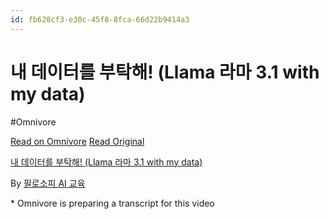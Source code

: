 ```yaml
---
id: fb628cf3-e30c-45f8-8fca-66d22b9414a3
---
```


# 내 데이터를 부탁해! (Llama 라마 3.1 with my data)
#Omnivore
 
[Read on Omnivore](https://omnivore.app/me/https-youtube-com-watch-v-6-ba-83-q-0-lr-bc-191244a5fd1)
[Read Original](https://youtube.com/watch?v=6Ba83Q0LrBc)
 
[내 데이터를 부탁해! (Llama 라마 3.1 with my data)](https://youtube.com/watch?v=6Ba83Q0LrBc)

By [필로소피 AI 교육](https://www.youtube.com/@%ED%95%84%EB%A1%9C%EC%86%8C%ED%94%BC)

\* Omnivore is preparing a transcript for this video